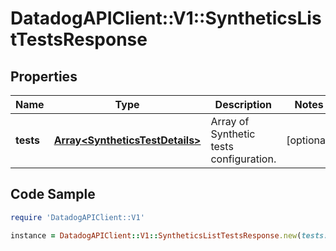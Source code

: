 # DatadogAPIClient::V1::SyntheticsListTestsResponse

## Properties

Name | Type | Description | Notes
------------ | ------------- | ------------- | -------------
**tests** | [**Array&lt;SyntheticsTestDetails&gt;**](SyntheticsTestDetails.md) | Array of Synthetic tests configuration. | [optional] 

## Code Sample

```ruby
require 'DatadogAPIClient::V1'

instance = DatadogAPIClient::V1::SyntheticsListTestsResponse.new(tests: null)
```


